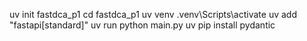 uv init fastdca_p1
cd fastdca_p1
uv venv
.venv\Scripts\activate
uv add "fastapi[standard]"
uv run python main.py
uv pip install pydantic
